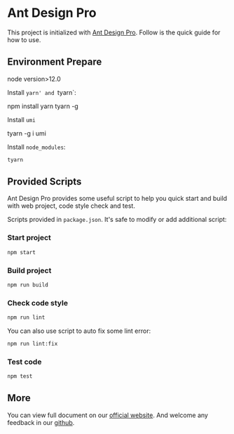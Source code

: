 
# Ant Design Pro

This project is initialized with [Ant Design Pro](https://pro.ant.design). Follow is the quick guide for how to use.

## Environment Prepare

node version>12.0

Install `yarn' and `tyarn`:

npm install yarn tyarn -g

Install `umi`

tyarn -g i umi


Install `node_modules`:

```bash
tyarn
```

## Provided Scripts

Ant Design Pro provides some useful script to help you quick start and build with web project, code style check and test.

Scripts provided in `package.json`. It's safe to modify or add additional script:

### Start project

```bash
npm start
```

### Build project

```bash
npm run build
```

### Check code style

```bash
npm run lint
```

You can also use script to auto fix some lint error:

```bash
npm run lint:fix
```

### Test code

```bash
npm test
```

## More

You can view full document on our [official website](https://pro.ant.design). And welcome any feedback in our [github](https://github.com/ant-design/ant-design-pro).
